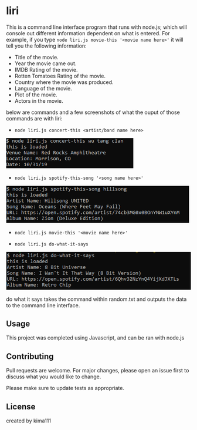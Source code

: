 # liri

This is a command line interface program that runs with node.js; which will console out different information dependent on what is entered. For example, if you type `node liri.js movie-this '<movie name here>'` it will tell you the following information: 


* Title of the movie.
* Year the movie came out.
* IMDB Rating of the movie.
* Rotten Tomatoes Rating of the movie.
* Country where the movie was produced.
* Language of the movie.
* Plot of the movie.
* Actors in the movie.
  
below are commands and a few screenshots of what the ouput of those commands are with liri:

*  `node liri.js concert-this <artist/band name here>`

<img src = "./concert_this_example.PNG">

*  `node liri.js spotify-this-song '<song name here>'`

<img src = "./spotify_this_song_example.PNG">

*  `node liri.js movie-this '<movie name here>'`

*  `node liri.js do-what-it-says`

<img src = "./do_what_it_says_example.PNG">

do what it says takes the command within random.txt and outputs the data to the command line interface. 

## Usage

This project was completed using Javascript, and can be ran with node.js

## Contributing
Pull requests are welcome. For major changes, please open an issue first to discuss what you would like to change.

Please make sure to update tests as appropriate.

## License

created by kima111